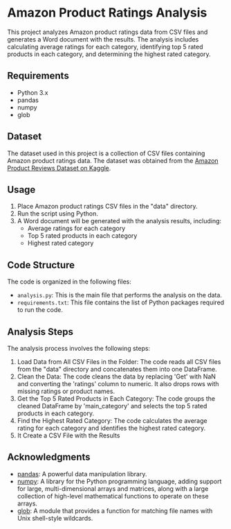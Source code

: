 # Amazon Product Ratings Analysis

This project analyzes Amazon product ratings data from CSV files and generates a Word document with the results. The analysis includes calculating average ratings for each category, identifying top 5 rated products in each category, and determining the highest rated category.

## Requirements

- Python 3.x
- pandas
- numpy
- glob

## Dataset

The dataset used in this project is a collection of CSV files containing Amazon product ratings data. The dataset was obtained from the [Amazon Product Reviews Dataset on Kaggle](https://www.kaggle.com/snap/amazon-product-reviews-dataset).

## Usage

1. Place Amazon product ratings CSV files in the "data" directory.
2. Run the script using Python.
3. A Word document will be generated with the analysis results, including:
   - Average ratings for each category
   - Top 5 rated products in each category
   - Highest rated category

## Code Structure

The code is organized in the following files:

- `analysis.py`: This is the main file that performs the analysis on the data.
- `requirements.txt`: This file contains the list of Python packages required to run the code.

## Analysis Steps

The analysis process involves the following steps:

1. Load Data from All CSV Files in the Folder: The code reads all CSV files from the "data" directory and concatenates them into one DataFrame.
2. Clean the Data: The code cleans the data by replacing 'Get' with NaN and converting the 'ratings' column to numeric. It also drops rows with missing ratings or product names.
3. Get the Top 5 Rated Products in Each Category: The code groups the cleaned DataFrame by 'main_category' and selects the top 5 rated products in each category.
4. Find the Highest Rated Category: The code calculates the average rating for each category and identifies the highest rated category.
5. It Create a CSV File with the Results

## Acknowledgments

- [pandas](https://pandas.pydata.org/): A powerful data manipulation library.
- [numpy](https://numpy.org/): A library for the Python programming language, adding support for large, multi-dimensional arrays and matrices, along with a large collection of high-level mathematical functions to operate on these arrays.
- [glob](https://docs.python.org/3/library/glob.html): A module that provides a function for matching file names with Unix shell-style wildcards.
